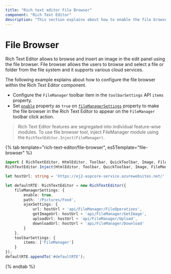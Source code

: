 ```yaml
---
title: "Rich text editor File Browser"
component: "Rich Text Editor"
description: "This section explains about how to enable the file browser feature in the Syncfusion JavaScript Rich Text Editor control."
---
```


# File Browser

Rich Text Editor allows to browse and insert an image in the edit panel using the file browser. File browser allows the users to browse and select a file or folder from the file system and it supports various cloud services.

The following example explains about how to configure the file browser within the Rich Text Editor component.

* Configure the `FileManager` toolbar item in the `toolbarSettings` API `items` property.
* Set [`enable`](../api/rich-text-editor/fileManagerSettings/#enable) property as `true` on [`fileManagerSettings`](../api/rich-text-editor/#fileManagerSettings) property to make the file browser in the Rich Text Editor to appear on the `FileManager` toolbar click action.

> Rich Text Editor features are segregated into individual feature-wise modules. To use file browser tool, inject FileManager module using the `RichTextEditor.Inject(FileManager)`.

{% tab template="rich-text-editor/file-browser", es5Template="file-browser" %}

```typescript
import { RichTextEditor, HtmlEditor, Toolbar, QuickToolbar, Image, FileManager } from '@syncfusion/ej2-richtexteditor';
RichTextEditor.Inject(HtmlEditor, Toolbar, QuickToolbar, Image, FileManager);

let hostUrl: string = 'https://ej2-aspcore-service.azurewebsites.net/';

let defaultRTE: RichTextEditor = new RichTextEditor({
    fileManagerSettings: {
        enable: true,
        path: '/Pictures/Food',
        ajaxSettings: {
            url: hostUrl + 'api/FileManager/FileOperations',
            getImageUrl: hostUrl + 'api/FileManager/GetImage',
            uploadUrl: hostUrl + 'api/FileManager/Upload',
            downloadUrl: hostUrl + 'api/FileManager/Download'
        }
    },
    toolbarSettings: {
        items: ['FileManager']
    }
});
defaultRTE.appendTo('#defaultRTE');

```

{% endtab %}